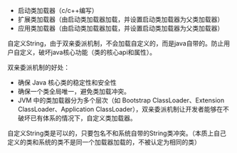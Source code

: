 * 启动类加载器（c/c++编写）
* 扩展类加载器（由启动类加载器加载，并设置启动类加载器为父类加载器）
* 应用类加载器（由启动类加载器加载，并设置启动类加载器为父类加载器）

自定义String，由于双亲委派机制，不会加载自定义的，而是java自带的。防止用户自定义，破坏java核心功能（类的核心api和属性）。

双亲委派机制的好处：  
* 确保 Java 核心类的稳定性和安全性
* 确保一个类全局唯一，避免类加载冲突。
* JVM 中的类加载器分为多个层次（如 Bootstrap ClassLoader、Extension ClassLoader、Application ClassLoader），双亲委派机制让开发者能够在不破坏已有体系的情况下，自定义类加载器。


自定义String类是可以的，只要包名不和系统自带的String类冲突。（本质上自己定义的类和系统的类不是同一个加载器加载的，不被认定为相同的类）